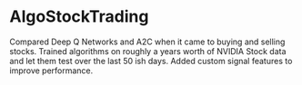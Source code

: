# AlgoStockTrading
Compared Deep Q Networks and A2C when it came to buying and selling stocks. Trained algorithms on roughly a years worth of NVIDIA Stock data and let them test over the last 50 ish days. Added custom signal features to improve performance. 
